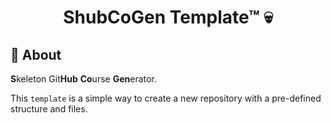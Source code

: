# <p align="center">ShubCoGen Template™ 💀</p>


## 💬 About

**S**keleton Git**Hub** **Co**urse **Gen**erator.

This `template` is a simple way to create a new repository with a pre-defined structure and files.
